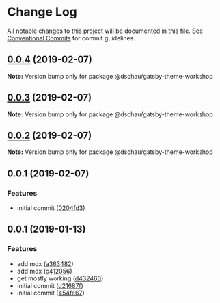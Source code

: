 # Change Log

All notable changes to this project will be documented in this file.
See [Conventional Commits](https://conventionalcommits.org) for commit guidelines.

## [0.0.4](https://github.com/dschau/gatsby-themes/compare/@dschau/gatsby-theme-workshop@0.0.3...@dschau/gatsby-theme-workshop@0.0.4) (2019-02-07)

**Note:** Version bump only for package @dschau/gatsby-theme-workshop





## [0.0.3](https://github.com/dschau/gatsby-themes/compare/@dschau/gatsby-theme-workshop@0.0.2...@dschau/gatsby-theme-workshop@0.0.3) (2019-02-07)

**Note:** Version bump only for package @dschau/gatsby-theme-workshop





## [0.0.2](https://github.com/dschau/gatsby-themes/compare/@dschau/gatsby-theme-workshop@0.0.1...@dschau/gatsby-theme-workshop@0.0.2) (2019-02-07)

**Note:** Version bump only for package @dschau/gatsby-theme-workshop





## 0.0.1 (2019-02-07)


### Features

* initial commit ([0204fd3](https://github.com/dschau/gatsby-themes/commit/0204fd3))





## 0.0.1 (2019-01-13)

### Features

- add mdx ([a363482](https://github.com/DSchau/gatsby-drupal-workshop/commit/a363482))
- add mdx ([c412056](https://github.com/DSchau/gatsby-drupal-workshop/commit/c412056))
- get mostly working ([d432460](https://github.com/DSchau/gatsby-drupal-workshop/commit/d432460))
- initial commit ([d21687f](https://github.com/DSchau/gatsby-drupal-workshop/commit/d21687f))
- initial commit ([454fe67](https://github.com/DSchau/gatsby-drupal-workshop/commit/454fe67))
